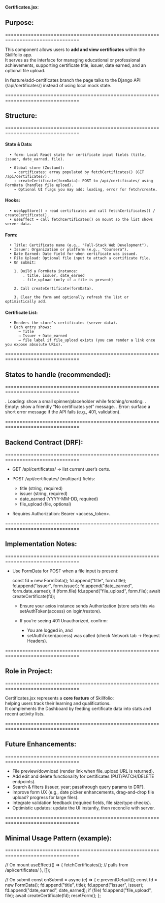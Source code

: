 **Certificates.jsx**:

  ## Purpose:
  ================================================================================

  This component allows users to **add and view certificates** within the Skillfolio app.  
  It serves as the interface for managing educational or professional achievements, 
  supporting certificate title, issuer, date earned, and an optional file upload.  

  In feature/add-certificates branch the page talks to the Django API (/api/certificates/) instead of using local mock state.

  ================================================================================

  ## Structure:
  ================================================================================

  #### State & Data:
      • form: Local React state for certificate input fields (title, issuer, date_earned, file).

      • Global store (Zustand):
        → certificates: array populated by fetchCertificates() (GET /api/certificates/).
        → createCertificate(formData): POST to /api/certificates/ using FormData (handles file upload).
        → Optional UI flags you may add: loading, error for fetch/create.

  #### Hooks:
      • useAppStore() → read certificates and call fetchCertificates() / createCertificate().
      • useEffect → call fetchCertificates() on mount so the list shows server data.

  #### Form:
      • Title: Certificate name (e.g., "Full-Stack Web Development").
      • Issuer: Organization or platform (e.g., "Coursera").
      • Date Earned: Date field for when certificate was issued.
      • File Upload: Optional file input to attach a certificate file.
      • On submit: 

        1. Build a FormData instance:
            . title, issuer, date_earned
            . file_upload (only if a file is present)

        2. Call createCertificate(formData).

        3. Clear the form and optionally refresh the list or optimistically add.

  #### Certificate List:
      • Renders the store’s certificates (server data).
      • Each entry shows:
          → Title
          → Issuer + Date_earned
          → file label if file_upload exists (you can render a link once you expose absolute URLs).

  ================================================================================

  ## States to handle (recommended):
  ================================================================================

  . Loading: show a small spinner/placeholder while fetching/creating.
  . Empty: show a friendly “No certificates yet” message.
  . Error: surface a short error message if the API fails (e.g., 401, validation).
  
  ================================================================================

  ## Backend Contract (DRF):
  ================================================================================

  - GET /api/certificates/ → list current user’s certs.

  - POST /api/certificates/ (multipart) fields:
    * title (string, required)
    * issuer (string, required)
    * date_earned (YYYY-MM-DD, required)
    * file_upload (file, optional)

  - Requires Authorization: Bearer <access_token>.
  
  ================================================================================

  ## Implementation Notes:
  ================================================================================

  - Use FormData for POST when a file input is present:
    
    const fd = new FormData();
    fd.append("title", form.title);
    fd.append("issuer", form.issuer);
    fd.append("date_earned", form.date_earned);
    if (form.file) fd.append("file_upload", form.file);
    await createCertificate(fd);
    
    * Ensure your axios instance sends Authorization (store sets this via setAuthToken(access) on login/restore).

    * If you’re seeing 401 Unauthorized, confirm:
        * You are logged in, and
        * setAuthToken(access) was called (check Network tab → Request Headers).
  
  ================================================================================

  ## Role in Project:
  ================================================================================

  Certificates.jsx represents a **core feature** of Skillfolio:  
  helping users track their learning and qualifications.  
  It complements the Dashboard by feeding certificate data into stats and recent activity lists.

  ================================================================================

  ## Future Enhancements:
  ================================================================================

  - File preview/download (render link when file_upload URL is returned).
  - Add edit and delete functionality for certificates (PUT/PATCH/DELETE endpoints).
  - Search & filters (issuer, year; passthrough query params to DRF).
  - Improve form UX (e.g., date picker enhancements, drag-and-drop file upload? progress for large files).
  - Integrate validation feedback (required fields, file size/type checks).
  - Optimistic updates: update the UI instantly, then reconcile with server.

  ================================================================================

  ## Minimal Usage Pattern (example):
  ================================================================================
  
  // On mount
  useEffect(() => {
    fetchCertificates(); // pulls from /api/certificates/
  }, []);

  // On submit
  const onSubmit = async (e) => {
    e.preventDefault();
    const fd = new FormData();
    fd.append("title", title);
    fd.append("issuer", issuer);
    fd.append("date_earned", date_earned);
    if (file) fd.append("file_upload", file);
    await createCertificate(fd);
    resetForm();
  };
